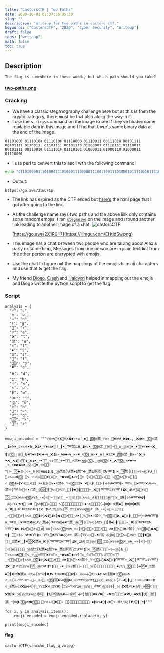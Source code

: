 ```yaml
---
title: "CastorsCTF | Two Paths"
date: 2020-10-01T02:37:56+05:30
slug: ""
description: "Writeup for two paths in castors ctf."
keywords: ["CastorsCTF", "2020", "Cyber Security", "Writeup"]
draft: false
tags: ["writeup"]
math: false
toc: true
---
```


## Description
```
The flag is somewhere in these woods, but which path should you take?
```
#### [two-paths.png](https://github.com/crowded-geek/bin/raw/master/two-paths.png)

### Cracking
- We have a classic steganography challenge here but as this is from the crypto category, there must be that also along the way in it.
- I use the `strings` command on the image to see if they've hidden some readable data in this image and I find that there's some binary data at the end of the image.
```
01101000 01110100 01110100 01110000 01110011 00111010 00101111 00101111 01100111 01101111 00101110 01100001 01110111 01110011 00101111 00110010 01111010 01110101 01000011 01000110 01000011 01110000
```
- I use perl to convert this to ascii with the following command:
```bash
echo "01101000011101000111010001110000011100110011101000101111001011110110011101101111001011100110000101110111011100110010111100110010011110100111010101000011010001100100001101110000" | perl -lpe '$_=pack"B*",$_'
```
- Output:
```
https://go.aws/2zuCFCp
```
- The link has expired as the CTF ended but [here's](https://github.com/crowded-geek/bin/blob/master/decode_this_two_path.html) the html page that I got after going to the link.
- As the challenge name says two paths and the above link only contains some random emojis, I ran [`stegsolve`](https://github.com/zardus/ctf-tools/tree/master/stegsolve) on the image and I found another link leading to another image of a chat.
![castorsCTF](https://i.imgur.com/JgEW7I6.png)

    [https://go.aws/2X1R6H7](https://i.imgur.com/EHtidSw.png)

- This image has a chat between two people who are talking about Alex's party or something, Messages from one person are in plain text but from the other person are encrypted with emojis.
- Use the chat to figure out the mappings of the emojis to ascii characters and use that to get the flag.
- My friend [Diogo](https://github.com/diogoscf), [Clash](https://github.com/aadibajpai) and [Halcyon](https://github.com/Uzay-G) helped in mapping out the emojis and Diogo wrote the python script to get the flag.

### Script
```
analysis = {
  "♈": "c",
  "♓": "o",
  "♒": "n",
  "🌀": "g",
  "🔁": "r",
  "♉": "a",
  "❌": "t",
  "🈲": "u",
  "♏": "l",
  "⏺": "i",
  "♊": "s",
  "💯": "f",
  "🔟": "y",
  "✖": "e",
  "⛎": "d",
  "⏫": "h",
  "➗": "v",
  "♑": "p",
  "🚺": "w",
  "➿": "j",
  "Ⓜ": "m",
  "♌": "b",
  "🔴": "x",
  "♐": "q",
  "🆔": "k",
  "📶": "z"
}

emoji_encoded = """♈♓♒🌀🔁♉❌🈲♏♉❌⏺♓♒♊!_⏺💯_🔟♓🈲_♈♉♒_🔁✖♉⛎_❌⏫⏺♊,_❌⏫✖♒_🔟♓🈲_⏫♉➗✖_♊♓♏➗✖⛎_❌⏫✖_♈⏺♑⏫✖🔁!_🚺✖_➿🈲♊❌_⏫♓♑✖_🔟♓🈲_💯♓🈲♒⛎_♉_Ⓜ♓🔁✖_✖💯💯⏺♈⏺✖♒❌_🚺♉🔟_💯♓🔁_⛎✖♈⏺♑⏫✖🔁⏺♒🌀_❌⏫♉♒_🌀♓⏺♒🌀_♓♒✖_♌🔟_♓♒✖_♓🔁_✖♏♊✖_🔟♓🈲_🚺♓♒'❌_🌀✖❌_❌⏫🔁♓🈲🌀⏫_❌⏫✖_♒✖🔴❌_♑♉🔁❌_➗✖🔁🔟_♐🈲⏺♈🆔♏🔟._Ⓜ♉🔟♌✖_❌🔁🔟_♌✖⏺♒🌀_♉_♏⏺❌❌♏✖_Ⓜ♓🔁✖_♏♉📶🔟!
♈💯♒_🆔⏺🔴♑📶♌♒_🌀🔴♌🔁♓🆔⏫⏫🔴⏫_Ⓜ🈲♊{⛎🈲⏺⏫🈲♈➗_🈲⏫🆔🆔}♊⛎➿⏫💯♓_🆔🈲{🔴🈲⏫♒♑♒Ⓜ}⛎_📶🔁♒♑♒♒✖🔟_💯♑_♈🆔♒🔴🔁🔁✖{♓📶♏_♈❌🌀❌🔁⏫♒♈}🔴♊_{♓💯♉💯⛎➿♑♓🌀❌_♓🔟♑♏💯♈♓🔴}📶♌_🔟⏫♓{❌⏫💯🔴♐🔴💯_♐✖}🔴♑📶♓✖♌🈲➗_♈♒🔟♊🔴❌_❌📶♏🚺_📶⛎♒{➗🌀⛎✖➿🚺♓_➿♏_🔴✖➿♊❌Ⓜ♐♉_🈲➗}➿♌♓💯➗✖♈🈲_Ⓜ🆔🔴{🔁♑♌💯♐♊♈_💯}🚺⏺🔁🚺➿💯➿➿♒_❌💯{➿➿♊🌀♈➿}⏫❌_⏫🌀♐🔁♊⛎♉♑📶🆔_♊♊{♓♑♑♓🔟♐♉🌀_♒♓}♌🔁♒📶📶♉❌🈲_♒🔴🔟♏⛎🆔♏{♑♑♏_♐}💯⏫🔴📶🔟Ⓜ♈💯♉_♊⛎{♑♑✖➿✖🌀⏫🚺_Ⓜ♌➿⏫♈⏫📶_♒✖_🔁♑♉🚺🔟🔟♒🔁📶🈲_♑🔴}🔁➿🆔➿💯💯🔟➗_⏺♉♏🔴🔟🔁🔴{➗🆔✖_♊🈲⏺🔁_🚺✖🆔❌🈲♓_❌💯{➿➿♊🌀♈➿}⏫❌_⏫🌀♐🔁♊⛎♉♑📶🆔_♊♊{♓♑♑♓🔟♐_♉🌀_♒♓}♌🔁♒📶📶♉❌🈲_♒🔴🔟♏⛎🆔♏{♑♑♏_🔟⏫♓{❌⏫💯⏫♓{❌⏫💯🔴♐🔴💯_♐✖}🔴♑📶♓✖♌🈲➗_♈♒🔟♊🔴❌_❌📶♏🚺_📶⛎♒{➗🌀⛎✖➿🚺♓_➿♏_🔴✖➿♊❌Ⓜ♐♉_🈲➗}➿♌♓💯➗✖♈🈲_Ⓜ🆔🔴{🔁♑♌💯♐♊♈_💯}🚺⏺🔁🚺➿💯➿➿♒_❌💯{➿➿♊🌀♈➿}⏫❌_⏫🌀♐🔁♊⛎♉♑📶🆔_♊♊{♓♑♑♓🔟♐♉🌀_♒♓}♌🔁♒📶📶♉❌🈲🔴♐🔴💯_♐✖}🔴♑📶♓✖♌🈲➗_♈♒🔟♊🔴❌❌📶♏🚺_📶⛎♒{➗_🌀⛎✖➿🚺♓_➿♏🔴✖➿♊❌Ⓜ♐♉_🈲➗}➿♌♓💯➗✖♈🈲_Ⓜ🆔_🔴{🔁♑♌💯♐♊♈_💯}🚺⏺🔁🚺➿💯_♊🈲⏺🔁_🚺✖🆔❌🈲♓_❌💯{➿➿♊🌀♈➿}⏫❌_⏫🌀♐🔁♊⛎♉♑📶🆔_♊♊{♓♑♑♓🔟♐_♉🌀_♒♓}♌🔁♒📶🌀🔴♌🔁♓🆔⏫⏫🔴⏫_Ⓜ🈲♊{⛎🈲⏺⏫🈲♈➗_🈲⏫🆔🆔}♊⛎➿⏫💯♓_🆔🈲{🔴🈲⏫♒♑♒Ⓜ}⛎_📶🔁♒♑♒♒✖🔟_💯♑_♈🆔♒🔴🔁🔁✖{♓📶♏_♈❌🌀❌🔁⏫♒♈}🔴♊_{♓💯♉💯⛎➿♑♓🌀❌📶♉❌🈲_♒🔴🔟♏⛎🆔♏{♑♑♏_🔟⏫♓{❌⏫💯🔴♐🔴💯_♐✖}🔴♑📶♓✖♌🈲➗_♈♒🔟♊🔴❌❌📶♏🚺➿➿♒_❌💯{➿➿♊🌀♈➿}⏫❌_⏫🌀♐🔁♊⛎♉♑📶🆔_Ⓜ♌➿⏫♈⏫📶🔴_♒✖_🔁♑♉🚺🔟🔟♒🔁📶🈲_♑🔴}🔁➿🆔➿💯💯🔟➗_⏺♉♏🔴_🔟🔁🔴{➗🆔✖_♊🈲⏺🔁🚺✖🆔❌🈲♓_♌♏➗{♉♈♌🚺❌⏫🌀_⛎♉♌✖♓📶🔟✖🚺♓_♌♓♒➗🔴♏♉♓⏺⏫_🌀♉}🈲✖♉🔟Ⓜ♒🌀♐_♏{♌♒➿♒✖♈♒💯♒_✖}🔴_♌🔟🆔❌🌀✖🔟❌_♌♓➿♊Ⓜ➿🔴💯♉Ⓜ_🌀♊Ⓜ➗{♌♒❌📶🚺💯_➗♌✖♉♐❌♊♌🚺♌_🌀🈲♑♌♓❌🆔➗♌}🔁_♈♉♊❌♓🔁♊♈❌💯{♊♉♒♈♓♈⏫♓_💯♏♉🌀_♐➿📶Ⓜ♏♑🌀}_♑💯{❌🚺♐♏⏺🔁♐🔁_♓🆔♌🔁📶📶❌🚺🔁✖_Ⓜ📶Ⓜ♏🌀♑Ⓜ♐🆔🔴_🚺⛎🆔🈲Ⓜ✖♒♌♑🆔_➗♈}🈲💯❌✖✖♐❌📶_♒❌♊{📶🆔♊➿⏺❌⛎_⏺❌⛎🚺⛎📶_🈲}🈲_♈🆔⏫{🔟♐⏫❌🔟🔴_🔴♈♉♒♌🔁✖🔴💯♒_📶}📶🆔📶📶➿🆔🆔💯🌀_⏺🚺♓♑⏺{🚺♓✖🔁♈_⛎♏♉Ⓜ}⏫⛎💯🚺_⏫🚺"""

for x, y in analysis.items():
    emoji_encoded = emoji_encoded.replace(x, y)

print(emoji_encoded)
```

#### flag
```
castorsCTF{sancoho_flag_qjzmlpg}
```
